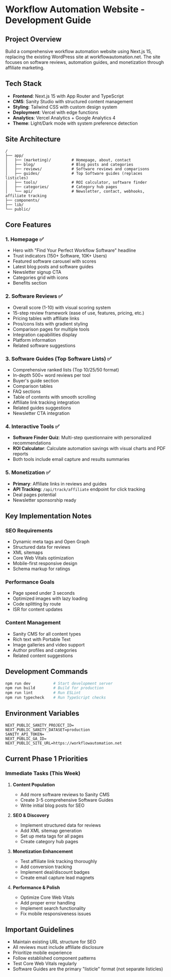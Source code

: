 # Workflow Automation Website - Development Guide

## Project Overview
Build a comprehensive workflow automation website using Next.js 15, replacing the existing WordPress site at workflowautomation.net. The site focuses on software reviews, automation guides, and monetization through affiliate marketing.

## Tech Stack
- **Frontend**: Next.js 15 with App Router and TypeScript
- **CMS**: Sanity Studio with structured content management
- **Styling**: Tailwind CSS with custom design system
- **Deployment**: Vercel with edge functions
- **Analytics**: Vercel Analytics + Google Analytics 4
- **Theme**: Light/Dark mode with system preference detection

## Site Architecture
```
/
├── app/
│   ├── (marketing)/         # Homepage, about, contact
│   ├── blog/                # Blog posts and categories
│   ├── reviews/             # Software reviews and comparisons
│   ├── guides/              # Top Software guides (replaces listicles)
│   ├── tools/               # ROI calculator, software finder
│   ├── categories/          # Category hub pages
│   └── api/                 # Newsletter, contact, webhooks, affiliate tracking
├── components/
├── lib/
└── public/
```

## Core Features

### 1. Homepage ✅
- Hero with "Find Your Perfect Workflow Software" headline
- Trust indicators (150+ Software, 10K+ Users)
- Featured software carousel with scores
- Latest blog posts and software guides
- Newsletter signup CTA
- Categories grid with icons
- Benefits section

### 2. Software Reviews ✅
- Overall score (1-10) with visual scoring system
- 15-step review framework (ease of use, features, pricing, etc.)
- Pricing tables with affiliate links
- Pros/cons lists with gradient styling
- Comparison pages for multiple tools
- Integration capabilities display
- Platform information
- Related software suggestions

### 3. Software Guides (Top Software Lists) ✅
- Comprehensive ranked lists (Top 10/25/50 format)
- In-depth 500+ word reviews per tool
- Buyer's guide section
- Comparison tables
- FAQ sections
- Table of contents with smooth scrolling
- Affiliate link tracking integration
- Related guides suggestions
- Newsletter CTA integration

### 4. Interactive Tools ✅
- **Software Finder Quiz**: Multi-step questionnaire with personalized recommendations
- **ROI Calculator**: Calculate automation savings with visual charts and PDF reports
- Both tools include email capture and results summaries

### 5. Monetization ✅
- **Primary**: Affiliate links in reviews and guides
- **API Tracking**: `/api/track/affiliate` endpoint for click tracking
- Deal pages potential
- Newsletter sponsorship ready

## Key Implementation Notes

### SEO Requirements
- Dynamic meta tags and Open Graph
- Structured data for reviews
- XML sitemaps
- Core Web Vitals optimization
- Mobile-first responsive design
- Schema markup for ratings

### Performance Goals
- Page speed under 3 seconds
- Optimized images with lazy loading
- Code splitting by route
- ISR for content updates

### Content Management
- Sanity CMS for all content types
- Rich text with Portable Text
- Image galleries and video support
- Author profiles and categories
- Related content suggestions

## Development Commands
```bash
npm run dev          # Start development server
npm run build        # Build for production
npm run lint         # Run ESLint
npm run typecheck    # Run TypeScript checks
```

## Environment Variables
```env
NEXT_PUBLIC_SANITY_PROJECT_ID=
NEXT_PUBLIC_SANITY_DATASET=production
SANITY_API_TOKEN=
NEXT_PUBLIC_GA_ID=
NEXT_PUBLIC_SITE_URL=https://workflowautomation.net
```

## Current Phase 1 Priorities

### Immediate Tasks (This Week)
1. **Content Population**
   - Add more software reviews to Sanity CMS
   - Create 3-5 comprehensive Software Guides
   - Write initial blog posts for SEO

2. **SEO & Discovery**
   - Implement structured data for reviews
   - Add XML sitemap generation
   - Set up meta tags for all pages
   - Create category hub pages

3. **Monetization Enhancement**
   - Test affiliate link tracking thoroughly
   - Add conversion tracking
   - Implement deal/discount badges
   - Create email capture lead magnets

4. **Performance & Polish**
   - Optimize Core Web Vitals
   - Add proper error handling
   - Implement search functionality
   - Fix mobile responsiveness issues

## Important Guidelines
- Maintain existing URL structure for SEO
- All reviews must include affiliate disclosure
- Prioritize mobile experience
- Follow established component patterns
- Test Core Web Vitals regularly
- Software Guides are the primary "listicle" format (not separate listicles)